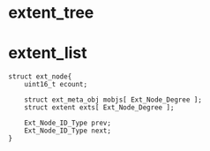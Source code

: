 # extent_tree

# extent_list

```
struct ext_node{
    uint16_t ecount;

    struct ext_meta_obj mobjs[ Ext_Node_Degree ];
    struct extent exts[ Ext_Node_Degree ];

    Ext_Node_ID_Type prev;
    Ext_Node_ID_Type next;
}
```
